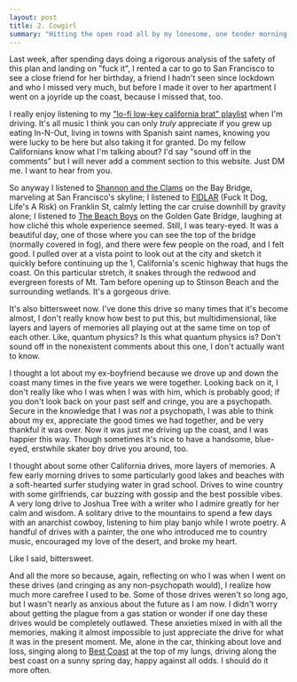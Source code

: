 ```yaml
---
layout: post
title: 2. Cowgirl
summary: "Hitting the open road all by my lonesome, one tender morning."
---
```


Last week, after spending days doing a rigorous analysis of the safety of this plan and landing on "fuck it", I rented a car to go to San Francisco to see a close friend for her birthday, a friend I hadn't seen since lockdown and who I missed very much, but before I made it over to her apartment I went on a joyride up the coast, because I missed that, too.

I really enjoy listening to my ["lo-fi low-key california brat" playlist](https://open.spotify.com/playlist/6rp7bscAt5kOhdnT1rhOcj?si=tET8OS06SlGILwJ78LnqZg) when I'm driving. It's all music I think you can only *truly* appreciate if you grew up eating In-N-Out, living in towns with Spanish saint names, knowing you were lucky to be here but also taking it for granted. Do my fellow Californians know what I'm talking about? I'd say "sound off in the comments" but I will never add a comment section to this website. Just DM me. I want to hear from you.

So anyway I listened to [Shannon and the Clams](https://www.youtube.com/watch?v=W7uNYTE7vuw) on the Bay Bridge, marveling at San Francisco's skyline; I listened to [FIDLAR](https://www.youtube.com/watch?v=ioMuDdNPIxQ) (Fuck It Dog, Life's A Risk) on Franklin St, calmly letting the car cruise downhill by gravity alone; I listened to [The Beach Boys](https://www.youtube.com/watch?v=aVis0FbvJsU) on the Golden Gate Bridge, laughing at how cliché this whole experience seemed. Still, I was teary-eyed. It was a beautiful day, one of those where you can see the top of the bridge (normally covered in fog), and there were few people on the road, and I felt good. I pulled over at a vista point to look out at the city and sketch it quickly before continuing up the 1, California's scenic highway that hugs the coast. On this particular stretch, it snakes through the redwood and evergreen forests of Mt. Tam before opening up to Stinson Beach and the surrounding wetlands. It's a gorgeous drive.

It's also bittersweet now. I've done this drive so many times that it's become almost, I don't really know how best to put this, but multidimensional, like layers and layers of memories all playing out at the same time on top of each other. Like, quantum physics? Is this what quantum physics is? Don't sound off in the nonexistent comments about this one, I don't actually want to know.

I thought a lot about my ex-boyfriend because we drove up and down the coast many times in the five years we were together. Looking back on it, I don't really like who I was when I was with him, which is probably good; if you don't look back on your past self and cringe, you are a psychopath. Secure in the knowledge that I was *not* a psychopath, I was able to think about my ex, appreciate the good times we had together, and be very thankful it was over. Now it was just me driving up the coast, and I was happier this way. Though sometimes it's nice to have a handsome, blue-eyed, erstwhile skater boy drive you around, too.

I thought about some other California drives, more layers of memories. A few early morning drives to some particularly good lakes and beaches with a soft-hearted surfer studying water in grad school. Drives to wine country with some girlfriends, car buzzing with gossip and the best possible vibes. A very long drive to Joshua Tree with a writer who I admire greatly for her calm and wisdom. A solitary drive to the mountains to spend a few days with an anarchist cowboy, listening to him play banjo while I wrote poetry. A handful of drives with a painter, the one who introduced me to country music, encouraged my love of the desert, and broke my heart.

Like I said, bittersweet.

And all the more so because, again, reflecting on who I was when I went on these drives (and cringing as any non-psychopath would), I realize how much more carefree I used to be. Some of those drives weren't so long ago, but I wasn't nearly as anxious about the future as I am now. I didn't worry about getting the plague from a gas station or wonder if one day these drives would be completely outlawed. These anxieties mixed in with all the memories, making it almost impossible to just appreciate the drive for what it was in the present moment. Me, alone in the car, thinking about love and loss, singing along to [Best Coast](https://www.youtube.com/watch?v=nN1XzxOQWrA) at the top of my lungs, driving along the best coast on a sunny spring day, happy against all odds. I should do it more often.